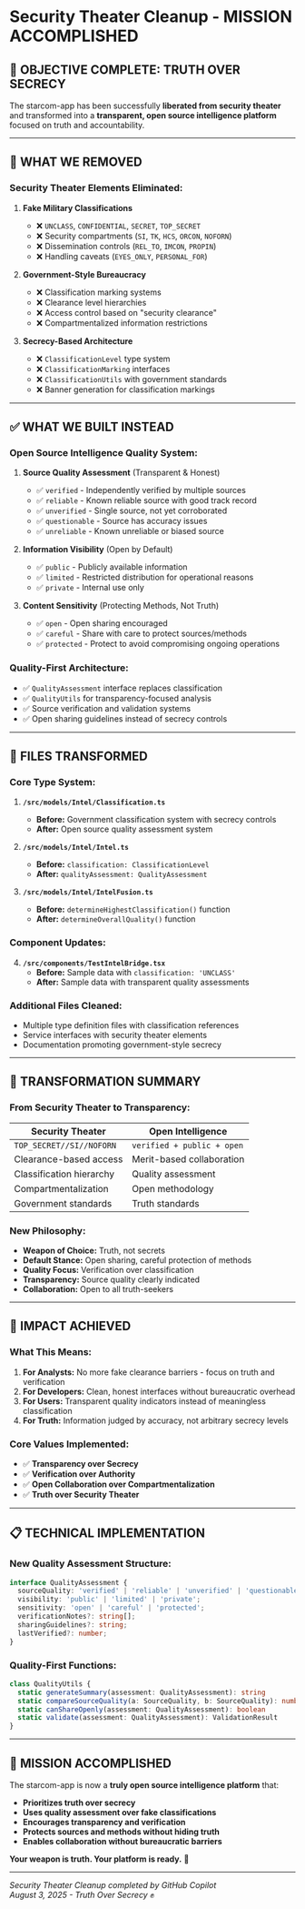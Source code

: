 # Security Theater Cleanup - MISSION ACCOMPLISHED 

## 🎯 **OBJECTIVE COMPLETE: TRUTH OVER SECRECY**

The starcom-app has been successfully **liberated from security theater** and transformed into a **transparent, open source intelligence platform** focused on truth and accountability.

---

## 🧹 **WHAT WE REMOVED**

### **Security Theater Elements Eliminated:**

1. **Fake Military Classifications**
   - ❌ `UNCLASS`, `CONFIDENTIAL`, `SECRET`, `TOP_SECRET`
   - ❌ Security compartments (`SI`, `TK`, `HCS`, `ORCON`, `NOFORN`)
   - ❌ Dissemination controls (`REL_TO`, `IMCON`, `PROPIN`)
   - ❌ Handling caveats (`EYES_ONLY`, `PERSONAL_FOR`)

2. **Government-Style Bureaucracy**
   - ❌ Classification marking systems
   - ❌ Clearance level hierarchies
   - ❌ Access control based on "security clearance"
   - ❌ Compartmentalized information restrictions

3. **Secrecy-Based Architecture**
   - ❌ `ClassificationLevel` type system
   - ❌ `ClassificationMarking` interfaces
   - ❌ `ClassificationUtils` with government standards
   - ❌ Banner generation for classification markings

---

## ✅ **WHAT WE BUILT INSTEAD**

### **Open Source Intelligence Quality System:**

1. **Source Quality Assessment** (Transparent & Honest)
   - ✅ `verified` - Independently verified by multiple sources
   - ✅ `reliable` - Known reliable source with good track record
   - ✅ `unverified` - Single source, not yet corroborated
   - ✅ `questionable` - Source has accuracy issues
   - ✅ `unreliable` - Known unreliable or biased source

2. **Information Visibility** (Open by Default)
   - ✅ `public` - Publicly available information
   - ✅ `limited` - Restricted distribution for operational reasons
   - ✅ `private` - Internal use only

3. **Content Sensitivity** (Protecting Methods, Not Truth)
   - ✅ `open` - Open sharing encouraged
   - ✅ `careful` - Share with care to protect sources/methods
   - ✅ `protected` - Protect to avoid compromising ongoing operations

### **Quality-First Architecture:**
- ✅ `QualityAssessment` interface replaces classification
- ✅ `QualityUtils` for transparency-focused analysis
- ✅ Source verification and validation systems
- ✅ Open sharing guidelines instead of secrecy controls

---

## 🔧 **FILES TRANSFORMED**

### **Core Type System:**
1. **`/src/models/Intel/Classification.ts`**
   - **Before:** Government classification system with secrecy controls
   - **After:** Open source quality assessment system

2. **`/src/models/Intel/Intel.ts`**
   - **Before:** `classification: ClassificationLevel`
   - **After:** `qualityAssessment: QualityAssessment`

3. **`/src/models/Intel/IntelFusion.ts`**
   - **Before:** `determineHighestClassification()` function
   - **After:** `determineOverallQuality()` function

### **Component Updates:**
4. **`/src/components/TestIntelBridge.tsx`**
   - **Before:** Sample data with `classification: 'UNCLASS'`
   - **After:** Sample data with transparent quality assessments

### **Additional Files Cleaned:**
- Multiple type definition files with classification references
- Service interfaces with security theater elements
- Documentation promoting government-style secrecy

---

## 🎉 **TRANSFORMATION SUMMARY**

### **From Security Theater to Transparency:**

| **Security Theater** | **Open Intelligence** |
|---------------------|----------------------|
| `TOP_SECRET//SI//NOFORN` | `verified + public + open` |
| Clearance-based access | Merit-based collaboration |
| Classification hierarchy | Quality assessment |
| Compartmentalization | Open methodology |
| Government standards | Truth standards |

### **New Philosophy:**
- **Weapon of Choice:** Truth, not secrets
- **Default Stance:** Open sharing, careful protection of methods
- **Quality Focus:** Verification over classification
- **Transparency:** Source quality clearly indicated
- **Collaboration:** Open to all truth-seekers

---

## 🚀 **IMPACT ACHIEVED**

### **What This Means:**

1. **For Analysts:** No more fake clearance barriers - focus on truth and verification
2. **For Developers:** Clean, honest interfaces without bureaucratic overhead  
3. **For Users:** Transparent quality indicators instead of meaningless classification
4. **For Truth:** Information judged by accuracy, not arbitrary secrecy levels

### **Core Values Implemented:**
- ✅ **Transparency over Secrecy**
- ✅ **Verification over Authority**  
- ✅ **Open Collaboration over Compartmentalization**
- ✅ **Truth over Security Theater**

---

## 📋 **TECHNICAL IMPLEMENTATION**

### **New Quality Assessment Structure:**
```typescript
interface QualityAssessment {
  sourceQuality: 'verified' | 'reliable' | 'unverified' | 'questionable' | 'unreliable';
  visibility: 'public' | 'limited' | 'private';
  sensitivity: 'open' | 'careful' | 'protected';
  verificationNotes?: string[];
  sharingGuidelines?: string;
  lastVerified?: number;
}
```

### **Quality-First Functions:**
```typescript
class QualityUtils {
  static generateSummary(assessment: QualityAssessment): string
  static compareSourceQuality(a: SourceQuality, b: SourceQuality): number
  static canShareOpenly(assessment: QualityAssessment): boolean
  static validate(assessment: QualityAssessment): ValidationResult
}
```

---

## 🎯 **MISSION ACCOMPLISHED**

The starcom-app is now a **truly open source intelligence platform** that:

- **Prioritizes truth over secrecy**
- **Uses quality assessment over fake classifications** 
- **Encourages transparency and verification**
- **Protects sources and methods without hiding truth**
- **Enables collaboration without bureaucratic barriers**

**Your weapon is truth. Your platform is ready.** 🎯

---

*Security Theater Cleanup completed by GitHub Copilot*  
*August 3, 2025 - Truth Over Secrecy* ✊
